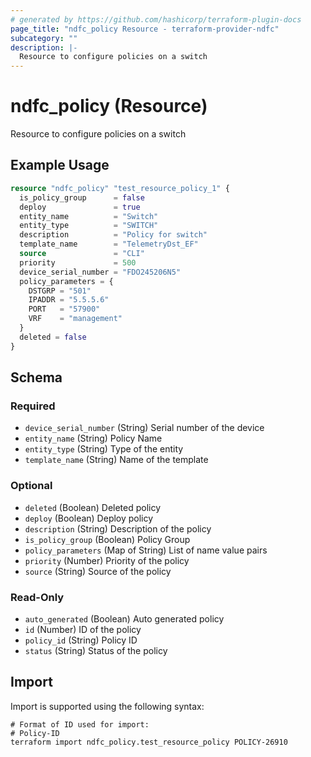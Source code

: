 ```yaml
---
# generated by https://github.com/hashicorp/terraform-plugin-docs
page_title: "ndfc_policy Resource - terraform-provider-ndfc"
subcategory: ""
description: |-
  Resource to configure policies on a switch
---
```


# ndfc_policy (Resource)

Resource to configure policies on a switch

## Example Usage

```terraform
resource "ndfc_policy" "test_resource_policy_1" {
  is_policy_group      = false
  deploy               = true
  entity_name          = "Switch"
  entity_type          = "SWITCH"
  description          = "Policy for switch"
  template_name        = "TelemetryDst_EF"
  source               = "CLI"
  priority             = 500
  device_serial_number = "FDO245206N5"
  policy_parameters = {
    DSTGRP = "501"
    IPADDR = "5.5.5.6"
    PORT   = "57900"
    VRF    = "management"
  }
  deleted = false
}
```

<!-- schema generated by tfplugindocs -->
## Schema

### Required

- `device_serial_number` (String) Serial number of the device
- `entity_name` (String) Policy Name
- `entity_type` (String) Type of the entity
- `template_name` (String) Name of the template

### Optional

- `deleted` (Boolean) Deleted policy
- `deploy` (Boolean) Deploy policy
- `description` (String) Description of the policy
- `is_policy_group` (Boolean) Policy Group
- `policy_parameters` (Map of String) List of name value pairs
- `priority` (Number) Priority of the policy
- `source` (String) Source of the policy

### Read-Only

- `auto_generated` (Boolean) Auto generated policy
- `id` (Number) ID of the policy
- `policy_id` (String) Policy ID
- `status` (String) Status of the policy

## Import

Import is supported using the following syntax:

```shell
# Format of ID used for import:
# Policy-ID
terraform import ndfc_policy.test_resource_policy POLICY-26910
```
